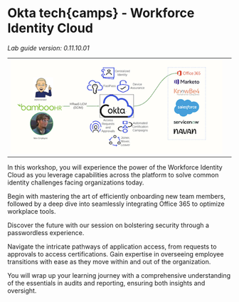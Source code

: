 # Okta **tech{camps} - Workforce Identity Cloud**

*Lab guide version: 0.11.10.01*

|||
|:-----|:-----|
|![Overview](images/011/lab_overview_wic_conceptual_arch_600.png "Tech Camp Conceptual Architecture")|

In this workshop, you will experience the power of the Workforce Identity Cloud as you leverage capabilities across the platform to solve common identity challenges facing organizations today.

Begin with mastering the art of efficiently onboarding new team members, followed by a deep dive into seamlessly integrating Office 365 to optimize workplace tools.

Discover the future with our session on bolstering security through a passwordless experience.

Navigate the intricate pathways of application access, from requests to approvals to access certifications. Gain expertise in overseeing employee transitions with ease as they move within and out of the organization.

You will wrap up your learning journey with a comprehensive understanding of the essentials in audits and reporting, ensuring both insights and oversight.
